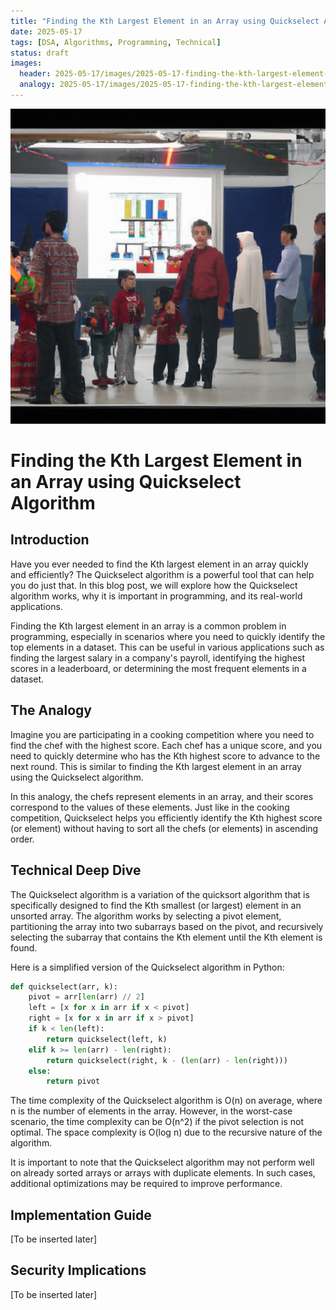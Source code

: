 ```yaml
---
title: "Finding the Kth Largest Element in an Array using Quickselect Algorithm"
date: 2025-05-17
tags: [DSA, Algorithms, Programming, Technical]
status: draft
images:
  header: 2025-05-17/images/2025-05-17-finding-the-kth-largest-element-in-an-array-using-quickselect-algorithm-header.png
  analogy: 2025-05-17/images/2025-05-17-finding-the-kth-largest-element-in-an-array-using-quickselect-algorithm-analogy.png
---
```


!["Finding the Kth Largest Element in an Array using Quickselect Algorithm" Concept](2025-05-17/images/2025-05-17-finding-the-kth-largest-element-in-an-array-using-quickselect-algorithm-header.png)

# Finding the Kth Largest Element in an Array using Quickselect Algorithm

## Introduction
Have you ever needed to find the Kth largest element in an array quickly and efficiently? The Quickselect algorithm is a powerful tool that can help you do just that. In this blog post, we will explore how the Quickselect algorithm works, why it is important in programming, and its real-world applications.

Finding the Kth largest element in an array is a common problem in programming, especially in scenarios where you need to quickly identify the top elements in a dataset. This can be useful in various applications such as finding the largest salary in a company's payroll, identifying the highest scores in a leaderboard, or determining the most frequent elements in a dataset.

## The Analogy
Imagine you are participating in a cooking competition where you need to find the chef with the highest score. Each chef has a unique score, and you need to quickly determine who has the Kth highest score to advance to the next round. This is similar to finding the Kth largest element in an array using the Quickselect algorithm.

In this analogy, the chefs represent elements in an array, and their scores correspond to the values of these elements. Just like in the cooking competition, Quickselect helps you efficiently identify the Kth highest score (or element) without having to sort all the chefs (or elements) in ascending order.

## Technical Deep Dive
The Quickselect algorithm is a variation of the quicksort algorithm that is specifically designed to find the Kth smallest (or largest) element in an unsorted array. The algorithm works by selecting a pivot element, partitioning the array into two subarrays based on the pivot, and recursively selecting the subarray that contains the Kth element until the Kth element is found.

Here is a simplified version of the Quickselect algorithm in Python:

```python
def quickselect(arr, k):
    pivot = arr[len(arr) // 2]
    left = [x for x in arr if x < pivot]
    right = [x for x in arr if x > pivot]
    if k < len(left):
        return quickselect(left, k)
    elif k >= len(arr) - len(right):
        return quickselect(right, k - (len(arr) - len(right)))
    else:
        return pivot
```

The time complexity of the Quickselect algorithm is O(n) on average, where n is the number of elements in the array. However, in the worst-case scenario, the time complexity can be O(n^2) if the pivot selection is not optimal. The space complexity is O(log n) due to the recursive nature of the algorithm.

It is important to note that the Quickselect algorithm may not perform well on already sorted arrays or arrays with duplicate elements. In such cases, additional optimizations may be required to improve performance.

## Implementation Guide
[To be inserted later]

## Security Implications
[To be inserted later]